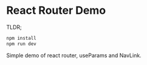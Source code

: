 # React Router Demo

TLDR;

```bash
npm install
npm run dev
```

Simple demo of react router, useParams and NavLink.